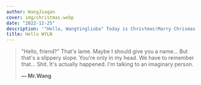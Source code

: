 ```yaml
---
author: WangJiagan
cover: img/christmas.webp
date: "2022-12-25"
description: '"Hello, WangYingliuba" Today is Christmas!Marry Chrismas!!!'
title: Hello WYLN
---
```


> "Hello, friend?" That's lame.
> Maybe I should give you a name...
> But that's a slippery slope.
> You're only in my head.
> We have to remember that...
> Shit.
> It's actually happened.
> I'm talking to an imaginary person.
>
> **— Mr.Wang**



